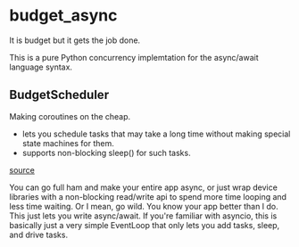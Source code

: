 # budget_async
It is budget but it gets the job done.

This is a pure Python concurrency implemtation for the async/await language syntax.


## BudgetScheduler
Making coroutines on the cheap.

* lets you schedule tasks that may take a long time without making special state machines for them.
* supports non-blocking sleep() for such tasks.

[source](./budget_scheduler.py)

You can go full ham and make your entire app async, or just wrap device libraries with a non-blocking
  read/write api to spend more time looping and less time waiting.  Or I mean, go wild.  You know your
  app better than I do.  This just lets you write async/await.
If you're familiar with asyncio, this is basically just a very simple EventLoop that only lets you
  add tasks, sleep, and drive tasks.

